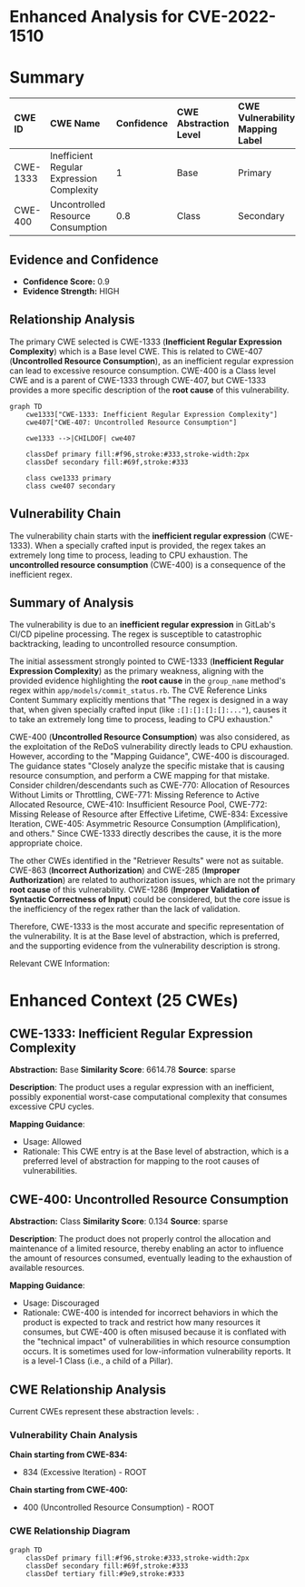 # Enhanced Analysis for CVE-2022-1510

# Summary
| CWE ID  | CWE Name                                                     | Confidence | CWE Abstraction Level | CWE Vulnerability Mapping Label | CWE-Vulnerability Mapping Notes |
| :-------- | :----------------------------------------------------------- | :--------- | :-------------------- | :------------------------------ | :------------------------------ |
| CWE-1333 | Inefficient Regular Expression Complexity                    | 1          | Base                  | Primary                         | Allowed                       |
| CWE-400  | Uncontrolled Resource Consumption                            | 0.8        | Class                 | Secondary                       | Discouraged                    |

## Evidence and Confidence

*   **Confidence Score:** 0.9
*   **Evidence Strength:** HIGH

## Relationship Analysis
The primary CWE selected is CWE-1333 (**Inefficient Regular Expression Complexity**) which is a Base level CWE. This is related to CWE-407 (**Uncontrolled Resource Consumption**), as an inefficient regular expression can lead to excessive resource consumption. CWE-400 is a Class level CWE and is a parent of CWE-1333 through CWE-407, but CWE-1333 provides a more specific description of the **root cause** of this vulnerability.

```mermaid
graph TD
    cwe1333["CWE-1333: Inefficient Regular Expression Complexity"]
    cwe407["CWE-407: Uncontrolled Resource Consumption"]
    
    cwe1333 -->|CHILDOF| cwe407
    
    classDef primary fill:#f96,stroke:#333,stroke-width:2px
    classDef secondary fill:#69f,stroke:#333
    
    class cwe1333 primary
    class cwe407 secondary
```

## Vulnerability Chain
The vulnerability chain starts with the **inefficient regular expression** (CWE-1333). When a specially crafted input is provided, the regex takes an extremely long time to process, leading to CPU exhaustion. The **uncontrolled resource consumption** (CWE-400) is a consequence of the inefficient regex.

## Summary of Analysis
The vulnerability is due to an **inefficient regular expression** in GitLab's CI/CD pipeline processing. The regex is susceptible to catastrophic backtracking, leading to uncontrolled resource consumption.

The initial assessment strongly pointed to CWE-1333 (**Inefficient Regular Expression Complexity**) as the primary weakness, aligning with the provided evidence highlighting the **root cause** in the `group_name` method's regex within `app/models/commit_status.rb`. The CVE Reference Links Content Summary explicitly mentions that "The regex is designed in a way that, when given specially crafted input (like `:[]:[]:[]:[]:..."`), causes it to take an extremely long time to process, leading to CPU exhaustion."

CWE-400 (**Uncontrolled Resource Consumption**) was also considered, as the exploitation of the ReDoS vulnerability directly leads to CPU exhaustion. However, according to the "Mapping Guidance", CWE-400 is discouraged. The guidance states "Closely analyze the specific mistake that is causing resource consumption, and perform a CWE mapping for that mistake. Consider children/descendants such as CWE-770: Allocation of Resources Without Limits or Throttling, CWE-771: Missing Reference to Active Allocated Resource, CWE-410: Insufficient Resource Pool, CWE-772: Missing Release of Resource after Effective Lifetime, CWE-834: Excessive Iteration, CWE-405: Asymmetric Resource Consumption (Amplification), and others." Since CWE-1333 directly describes the cause, it is the more appropriate choice.

The other CWEs identified in the "Retriever Results" were not as suitable. CWE-863 (**Incorrect Authorization**) and CWE-285 (**Improper Authorization**) are related to authorization issues, which are not the primary **root cause** of this vulnerability. CWE-1286 (**Improper Validation of Syntactic Correctness of Input**) could be considered, but the core issue is the inefficiency of the regex rather than the lack of validation.

Therefore, CWE-1333 is the most accurate and specific representation of the vulnerability. It is at the Base level of abstraction, which is preferred, and the supporting evidence from the vulnerability description is strong.

Relevant CWE Information:

# Enhanced Context (25 CWEs)

## CWE-1333: Inefficient Regular Expression Complexity
**Abstraction:** Base
**Similarity Score**: 6614.78
**Source**: sparse

**Description**:
The product uses a regular expression with an inefficient, possibly exponential worst-case computational complexity that consumes excessive CPU cycles.

**Mapping Guidance**:
- Usage: Allowed
- Rationale: This CWE entry is at the Base level of abstraction, which is a preferred level of abstraction for mapping to the root causes of vulnerabilities.

## CWE-400: Uncontrolled Resource Consumption
**Abstraction:** Class
**Similarity Score**: 0.134
**Source**: sparse

**Description**:
The product does not properly control the allocation and maintenance of a limited resource, thereby enabling an actor to influence the amount of resources consumed, eventually leading to the exhaustion of available resources.

**Mapping Guidance**:
- Usage: Discouraged
- Rationale: CWE-400 is intended for incorrect behaviors in which the product is expected to track and restrict how many resources it consumes, but CWE-400 is often misused because it is conflated with the "technical impact" of vulnerabilities in which resource consumption occurs. It is sometimes used for low-information vulnerability reports. It is a level-1 Class (i.e., a child of a Pillar).


## CWE Relationship Analysis

Current CWEs represent these abstraction levels: .


### Vulnerability Chain Analysis

**Chain starting from CWE-834:**
- 834 (Excessive Iteration) - ROOT


**Chain starting from CWE-400:**
- 400 (Uncontrolled Resource Consumption) - ROOT



### CWE Relationship Diagram

```mermaid
graph TD
    classDef primary fill:#f96,stroke:#333,stroke-width:2px
    classDef secondary fill:#69f,stroke:#333
    classDef tertiary fill:#9e9,stroke:#333
```